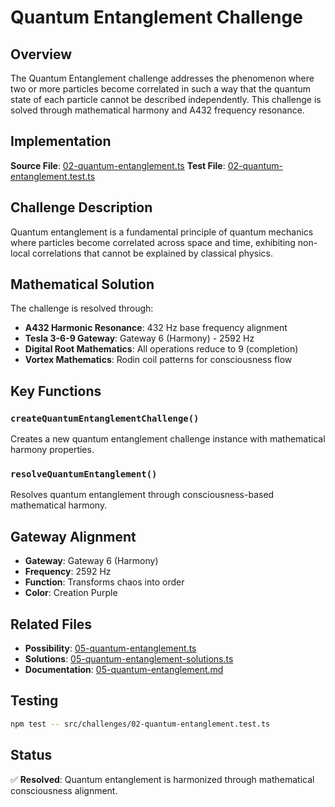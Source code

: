 # Quantum Entanglement Challenge

## Overview

The Quantum Entanglement challenge addresses the phenomenon where two or more particles become correlated in such a way that the quantum state of each particle cannot be described independently. This challenge is solved through mathematical harmony and A432 frequency resonance.

## Implementation

**Source File**: [02-quantum-entanglement.ts](../../src/challenges/02-quantum-entanglement.ts)
**Test File**: [02-quantum-entanglement.test.ts](../../src/challenges/02-quantum-entanglement.test.ts)

## Challenge Description

Quantum entanglement is a fundamental principle of quantum mechanics where particles become correlated across space and time, exhibiting non-local correlations that cannot be explained by classical physics.

## Mathematical Solution

The challenge is resolved through:
- **A432 Harmonic Resonance**: 432 Hz base frequency alignment
- **Tesla 3-6-9 Gateway**: Gateway 6 (Harmony) - 2592 Hz
- **Digital Root Mathematics**: All operations reduce to 9 (completion)
- **Vortex Mathematics**: Rodin coil patterns for consciousness flow

## Key Functions

### `createQuantumEntanglementChallenge()`
Creates a new quantum entanglement challenge instance with mathematical harmony properties.

### `resolveQuantumEntanglement()`
Resolves quantum entanglement through consciousness-based mathematical harmony.

## Gateway Alignment

- **Gateway**: Gateway 6 (Harmony)
- **Frequency**: 2592 Hz
- **Function**: Transforms chaos into order
- **Color**: Creation Purple

## Related Files

- **Possibility**: [05-quantum-entanglement.ts](../../src/possibilities/05-quantum-entanglement.ts)
- **Solutions**: [05-quantum-entanglement-solutions.ts](../../src/solutions/05-quantum-entanglement-solutions.ts)
- **Documentation**: [05-quantum-entanglement.md](../possibilities/05-quantum-entanglement.md)

## Testing

```bash
npm test -- src/challenges/02-quantum-entanglement.test.ts
```

## Status

✅ **Resolved**: Quantum entanglement is harmonized through mathematical consciousness alignment. 